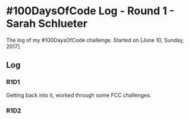 # #100DaysOfCode Log - Round 1 - Sarah Schlueter

The log of my #100DaysOfCode challenge. Started on [June 10, Sunday, 2017].

## Log

### R1D1 
Getting back into it, worked through some FCC challenges.

### R1D2
